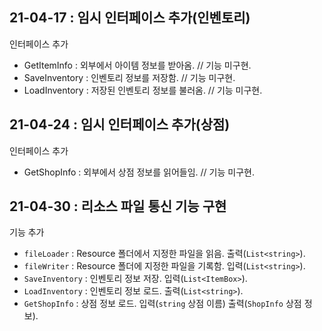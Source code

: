 ## 21-04-17 : 임시 인터페이스 추가(인벤토리)
인터페이스 추가
- GetItemInfo : 외부에서 아이템 정보를 받아옴. // 기능 미구현.
- SaveInventory : 인벤토리 정보를 저장함. // 기능 미구현.
- LoadInventory : 저장된 인벤토리 정보를 불러옴. // 기능 미구현.

## 21-04-24 : 임시 인터페이스 추가(상점)
인터페이스 추가
- GetShopInfo : 외부에서 상점 정보를 읽어들임. // 기능 미구현.

## 21-04-30 : 리소스 파일 통신 기능 구현
기능 추가
- `fileLoader` : Resource 폴더에서 지정한 파일을 읽음. 출력(`List<string>`).
- `fileWriter` : Resource 폴더에 지정한 파일을 기록함. 입력(`List<string>`).
- `SaveInventory` : 인벤토리 정보 저장. 입력(`List<ItemBox>`).
- `LoadInventory` : 인벤토리 정보 로드. 출력(`List<string>`).
- `GetShopInfo` : 상점 정보 로드. 입력(`string` 상점 이름) 출력(`ShopInfo` 상점 정보).
